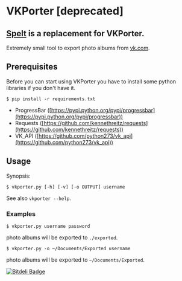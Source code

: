 # VKPorter [deprecated]

## [Spelt](http://github.com/amka/Spelt) is a replacement for VKPorter.


Extremely small tool to export photo albums from [vk.com](https://vk.com).


## Prerequisites

Before you can start using VKPorter you have to install some python libraries if you don't have it.

    $ pip install -r requirements.txt


* ProgressBar ([https://pypi.python.org/pypi/progressbar](https://pypi.python.org/pypi/progressbar))
* Requests ([https://github.com/kennethreitz/requests](https://github.com/kennethreitz/requests))
* VK_API ([https://github.com/python273/vk_api](https://github.com/python273/vk_api))


## Usage

Synopsis:

    $ vkporter.py [-h] [-v] [-o OUTPUT] username

See also `vkporter --help`.

### Examples

    $ vkporter.py username password
    
photo albums will be exported to `./exported`.

    $ vkporter.py -o ~/Documents/Exported username
    
photo albums will be exported to `~/Documents/Exported`.


[![Bitdeli Badge](https://d2weczhvl823v0.cloudfront.net/amka/vkporter/trend.png)](https://bitdeli.com/free "Bitdeli Badge")

